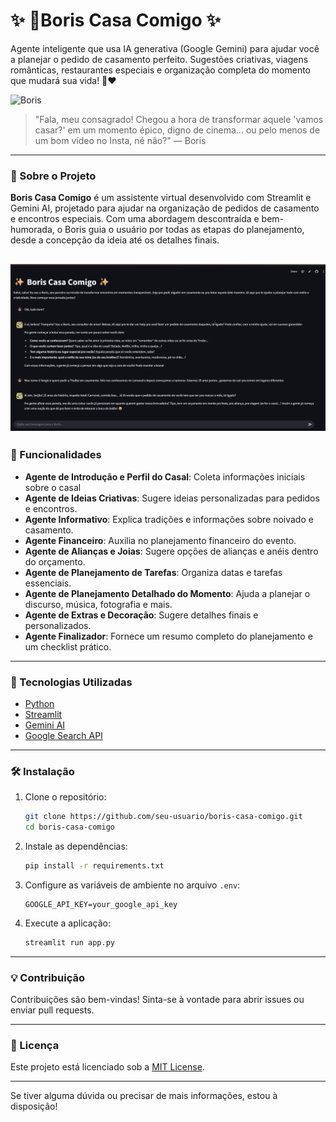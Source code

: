 # ✨ 💍Boris Casa Comigo ✨ 

Agente inteligente que usa IA generativa (Google Gemini) para ajudar você a planejar o pedido de casamento perfeito. Sugestões criativas, viagens românticas, restaurantes especiais e organização completa do momento que mudará sua vida! 💍❤️

![Boris](https://camo.githubusercontent.com/6f83a6685d4d6265d664731c0b1ccca8f0a75184a0bee569577f55d9a20a46a6/68747470733a2f2f74322e7475646f63646e2e6e65742f3330383537333f773d36343626683d323834)

> "Fala, meu consagrado! Chegou a hora de transformar aquele 'vamos casar?' em um momento épico, digno de cinema... ou pelo menos de um bom vídeo no Insta, né não?" — Boris

---

### 🧠 Sobre o Projeto

**Boris Casa Comigo** é um assistente virtual desenvolvido com Streamlit e Gemini AI, projetado para ajudar na organização de pedidos de casamento e encontros especiais. Com uma abordagem descontraída e bem-humorada, o Boris guia o usuário por todas as etapas do planejamento, desde a concepção da ideia até os detalhes finais.

![Boris](https://github.com/GuiiLuiss/boris-casa-comigo/blob/main/imagem/Boris_Casa_Cmg.png)
---

### 🎯 Funcionalidades

* **Agente de Introdução e Perfil do Casal**: Coleta informações iniciais sobre o casal
* **Agente de Ideias Criativas**: Sugere ideias personalizadas para pedidos e encontros.
* **Agente Informativo**: Explica tradições e informações sobre noivado e casamento.
* **Agente Financeiro**: Auxilia no planejamento financeiro do evento.
* **Agente de Alianças e Joias**: Sugere opções de alianças e anéis dentro do orçamento.
* **Agente de Planejamento de Tarefas**: Organiza datas e tarefas essenciais.
* **Agente de Planejamento Detalhado do Momento**: Ajuda a planejar o discurso, música, fotografia e mais.
* **Agente de Extras e Decoração**: Sugere detalhes finais e personalizados.
* **Agente Finalizador**: Fornece um resumo completo do planejamento e um checklist prático.

---

### 🚀 Tecnologias Utilizadas

* [Python](https://www.python.org/)
* [Streamlit](https://streamlit.io/)
* [Gemini AI](https://ai.google/)
* [Google Search API](https://developers.google.com/custom-search)

---

### 🛠️ Instalação

1. Clone o repositório:

   ```bash
   git clone https://github.com/seu-usuario/boris-casa-comigo.git
   cd boris-casa-comigo
   ```

2. Instale as dependências:

   ```bash
   pip install -r requirements.txt
   ```

3. Configure as variáveis de ambiente no arquivo `.env`:

   ```env
   GOOGLE_API_KEY=your_google_api_key
   ```

4. Execute a aplicação:

   ```bash
   streamlit run app.py
   ```

---

### 💡 Contribuição

Contribuições são bem-vindas! Sinta-se à vontade para abrir issues ou enviar pull requests.

---

### 📄 Licença

Este projeto está licenciado sob a [MIT License](LICENSE).

---

Se tiver alguma dúvida ou precisar de mais informações, estou à disposição!

